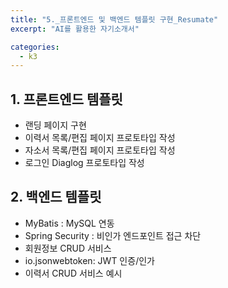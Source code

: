 ```yaml
---
title: "5._프론트엔드 및 백엔드 템플릿 구현_Resumate"
excerpt: "AI를 활용한 자기소개서"

categories:
  - k3
---
```

## 1. 프론트엔드 템플릿

- 랜딩 페이지 구현
- 이력서 목록/편집 페이지 프로토타입 작성
- 자소서 목록/편집 페이지 프로토타입 작성
- 로그인 Diaglog 프로토타입 작성

## 2. 백엔드 템플릿

- MyBatis : MySQL 연동
- Spring Security : 비인가 엔드포인트 접근 차단
- 회원정보 CRUD 서비스
- io.jsonwebtoken: JWT 인증/인가
- 이력서 CRUD 서비스 예시